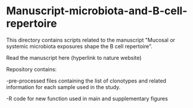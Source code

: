 # Manuscript-microbiota-and-B-cell-repertoire

This directory contains scripts related to the manuscript "Mucosal or systemic microbiota exposures shape the B cell repertoire".

Read the manuscript here (hyperlink to nature website)

Repository contains:

-pre-processed files containing the list of clonotypes and related information for each sample used in the study.

-R code for new function used in main and supplementary figures
